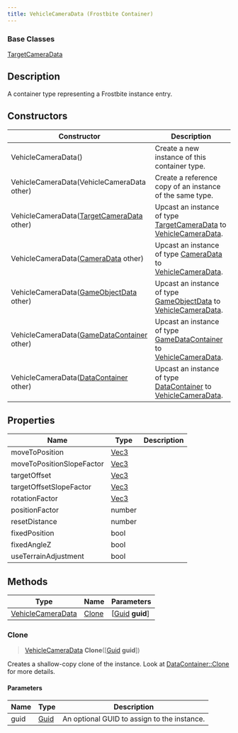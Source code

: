 ```yaml
---
title: VehicleCameraData (Frostbite Container)
---
```

### Base Classes

[TargetCameraData](TargetCameraData)

## Description

A container type representing a Frostbite instance entry.

## Constructors

| Constructor                                                                  | Description                                                                                                               |
| ---------------------------------------------------------------------------- | ------------------------------------------------------------------------------------------------------------------------- |
| VehicleCameraData()                                                          | Create a new instance of this container type.                                                                             |
| VehicleCameraData(VehicleCameraData other)                                   | Create a reference copy of an instance of the same type.                                                                  |
| VehicleCameraData([TargetCameraData](TargetCameraData) other)                | Upcast an instance of type [TargetCameraData](TargetCameraData) to [VehicleCameraData](VehicleCameraData).                |
| VehicleCameraData([CameraData](CameraData) other)                            | Upcast an instance of type [CameraData](CameraData) to [VehicleCameraData](VehicleCameraData).                            |
| VehicleCameraData([GameObjectData](GameObjectData) other)                    | Upcast an instance of type [GameObjectData](GameObjectData) to [VehicleCameraData](VehicleCameraData).                    |
| VehicleCameraData([GameDataContainer](GameDataContainer) other)              | Upcast an instance of type [GameDataContainer](GameDataContainer) to [VehicleCameraData](VehicleCameraData).              |
| VehicleCameraData([DataContainer](/vext/ref/cls/shr/datacontainer) other) | Upcast an instance of type [DataContainer](/vext/ref/cls/shr/datacontainer) to [VehicleCameraData](VehicleCameraData). |

## Properties

| Name                      | Type                              | Description |
| ------------------------- | --------------------------------- | ----------- |
| moveToPosition            | [Vec3](/vext/ref/cls/shr/Vec3) |             |
| moveToPositionSlopeFactor | [Vec3](/vext/ref/cls/shr/Vec3) |             |
| targetOffset              | [Vec3](/vext/ref/cls/shr/Vec3) |             |
| targetOffsetSlopeFactor   | [Vec3](/vext/ref/cls/shr/Vec3) |             |
| rotationFactor            | [Vec3](/vext/ref/cls/shr/Vec3) |             |
| positionFactor            | number                            |             |
| resetDistance             | number                            |             |
| fixedPosition             | bool                              |             |
| fixedAngleZ               | bool                              |             |
| useTerrainAdjustment      | bool                              |             |

## Methods

| Type                                   | Name            | Parameters                                     |
| -------------------------------------- | --------------- | ---------------------------------------------- |
| [VehicleCameraData](VehicleCameraData) | [Clone](#clone) | \[[Guid](/vext/ref/cls/shr/guid) **guid**\] |

### Clone

> [VehicleCameraData](VehicleCameraData) **Clone**(\[[Guid](/vext/ref/cls/shr/guid) **guid**\])

Creates a shallow-copy clone of the instance. Look at [DataContainer::Clone](/vext/ref/cls/shr/datacontainer#clone) for more details.

#### Parameters

| Name | Type         | Description                                 |
| ---- | ------------ | ------------------------------------------- |
| guid | [Guid](Guid) | An optional GUID to assign to the instance. |
